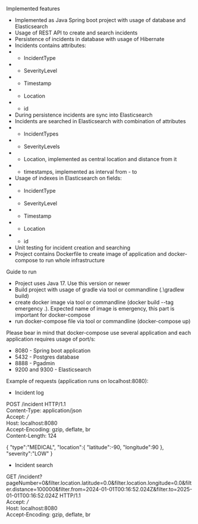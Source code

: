 Implemented features
- Implemented as Java Spring boot project with usage of database and Elasticsearch
- Usage of REST API to create and search incidents
- Persistence of incidents in database with usage of Hibernate
- Incidents contains attributes:
- - IncidentType
- - SeverityLevel
- - Timestamp
- - Location
- - id
- During persistence incidents are sync into Elasticsearch
- Incidents are searched in Elasticsearch with combination of attributes
- - IncidentTypes
- - SeverityLevels
- - Location, implemented as central location and distance from it
- - timestamps, implemented as interval from - to
- Usage of indexes in Elasticsearch on fields:
- - IncidentType
- - SeverityLevel
- - Timestamp
- - Location
- - id
- Unit testing for incident creation and searching
- Project contains Dockerfile to create image of application and docker-compose to run whole infrastructure

Guide to run
- Project uses Java 17. Use this version or newer
- Build project with usage of gradle via tool or commandline (.\gradlew build)
- create docker image via tool or commandline (docker build --tag emergency .). Expected name of image is emergency, this part is important for docker-compose
- run docker-compose file via tool or commandline (docker-compose up)

Please bear in mind that docker-compose use several application and each application requires usage of port/s:
- 8080 - Spring boot application
- 5432 - Postgres database
- 8888 - Pgadmin
- 9200 and 9300 - Elasticsearch

Example of requests (application runs on localhost:8080):
- Incident log

POST /incident HTTP/1.1<br/>
Content-Type: application/json<br/>
Accept: */*<br/>
Host: localhost:8080<br/>
Accept-Encoding: gzip, deflate, br<br/>
Content-Length: 124<br/>
 
{
"type":"MEDICAL",
"location":{
"latitude":-90,
"longitude":90
},
"severity":"LOW"
}

- Incident search

GET /incident?pageNumber=0&filter.location.latitude=0.0&filter.location.longitude=0.0&filter.distance=100000&filter.from=2024-01-01T00:16:52.024Z&filter.to=2025-01-01T00:16:52.024Z HTTP/1.1<br/>
Accept: */*<br/>
Host: localhost:8080<br/>
Accept-Encoding: gzip, deflate, br<br/>
